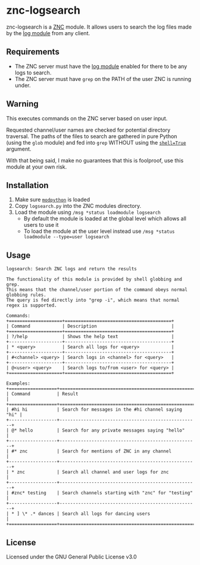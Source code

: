 znc-logsearch
=============
znc-logsearch is a [ZNC][] module. It allows users to search the log files made by the
[log module][] from any client.

Requirements
------------
 - The ZNC server must have the [log module][] enabled for there to be any logs to search.
 - The ZNC server must have `grep` on the PATH of the user ZNC is running under.

Warning
-------
This executes commands on the ZNC server based on user input.

Requested channel/user names are checked for potential directory traversal. The paths of the files
to search are gathered in pure Python (using the `glob` module) and fed into `grep` WITHOUT using
the [`shell=True`][] argument.

With that being said, I make no guarantees that this is foolproof, use this module at your own risk.

Installation
------------
1. Make sure [`modpython`][] is loaded
2. Copy `logsearch.py` into the ZNC modules directory.
3. Load the module using `/msg *status loadmodule logsearch`
   - By default the module is loaded at the global level which allows all users to use it
   - To load the module at the user level instead use `/msg *status loadmodule --type=user logsearch`

Usage
-----
```
logsearch: Search ZNC logs and return the results

The functionality of this module is provided by shell globbing and grep.
This means that the channel/user portion of the command obeys normal globbing rules.
The query is fed directly into "grep -i", which means that normal regex is supported.

Commands:
+====================+========================================+
| Command            | Description                            |
+====================+========================================+
| ?/help             | Shows the help text                    |
+--------------------+----------------------------------------+
| * <query>          | Search all logs for <query>            |
+--------------------+----------------------------------------+
| #<channel> <query> | Search logs in <channel> for <query>   |
+--------------------+----------------------------------------+
| @<user> <query>    | Search logs to/from <user> for <query> |
+====================+========================================+

Examples:
+==================+====================================================+
| Command          | Result                                             |
+==================+====================================================+
| #hi hi           | Search for messages in the #hi channel saying "hi" |
+------------------+----------------------------------------------------+
| @* hello         | Search for any private messages saying "hello"     |
+------------------+----------------------------------------------------+
| #* znc           | Search for mentions of ZNC in any channel          |
+------------------+----------------------------------------------------+
| * znc            | Search all channel and user logs for znc           |
+------------------+----------------------------------------------------+
| #znc* testing    | Search channels starting with "znc" for "testing"  |
+------------------+----------------------------------------------------+
| * ] \* .* dances | Search all logs for dancing users                  |
+==================+====================================================+
```

License
-------
Licensed under the GNU General Public License v3.0

 [ZNC]: https://znc.in
 [log module]: https://wiki.znc.in/Log
 [`shell=True`]: https://docs.python.org/3/library/subprocess.html#security-considerations
 [`modpython`]: http://wiki.znc.in/Modpython
